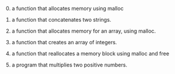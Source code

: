 0.	 a function that allocates memory using malloc

1.	a function that concatenates two strings.

2.	a function that allocates memory for an array, using malloc.

3.	a function that creates an array of integers.

4.	a function that reallocates a memory block using malloc and free

5.	a program that multiplies two positive numbers.
